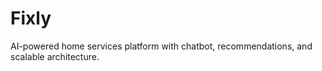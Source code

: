 # Fixly
AI-powered home services platform with chatbot, recommendations, and scalable architecture.
